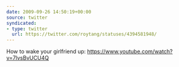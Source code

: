 ```yaml
---
date: 2009-09-26 14:50:19+00:00
source: twitter
syndicated:
- type: twitter
  url: https://twitter.com/roytang/statuses/4394581948/
---
```


How to wake your girlfriend up: https://www.youtube.com/watch?v=7lvsBvUCU4Q